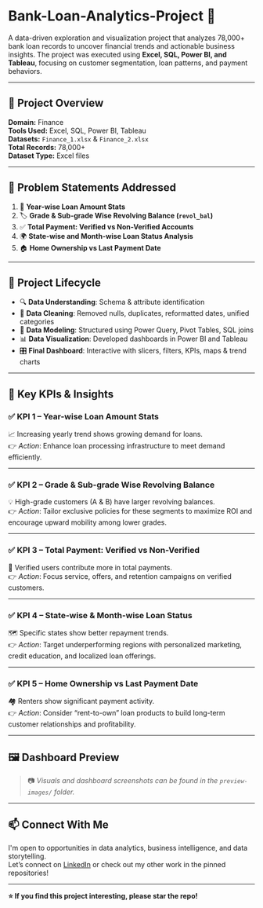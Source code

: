 # Bank-Loan-Analytics-Project 🏦

A data-driven exploration and visualization project that analyzes 78,000+ bank loan records to uncover financial trends and actionable business insights. The project was executed using **Excel, SQL, Power BI, and Tableau**, focusing on customer segmentation, loan patterns, and payment behaviors.

---

## 📁 Project Overview

**Domain:** Finance  
**Tools Used:** Excel, SQL, Power BI, Tableau  
**Datasets:** `Finance_1.xlsx` & `Finance_2.xlsx`  
**Total Records:** 78,000+  
**Dataset Type:** Excel files

---

## 🎯 Problem Statements Addressed

1. 📅 **Year-wise Loan Amount Stats**  
2. 🏷️ **Grade & Sub-grade Wise Revolving Balance (`revol_bal`)**  
3. ✅ **Total Payment: Verified vs Non-Verified Accounts**  
4. 🌍 **State-wise and Month-wise Loan Status Analysis**  
5. 🏠 **Home Ownership vs Last Payment Date**  

---

## 🧩 Project Lifecycle

- 🔍 **Data Understanding**: Schema & attribute identification  
- 🧼 **Data Cleaning**: Removed nulls, duplicates, reformatted dates, unified categories  
- 🧱 **Data Modeling**: Structured using Power Query, Pivot Tables, SQL joins  
- 📊 **Data Visualization**: Developed dashboards in Power BI and Tableau  
- 🎛️ **Final Dashboard**: Interactive with slicers, filters, KPIs, maps & trend charts  

---

## 📌 Key KPIs & Insights

### ✅ KPI 1 – **Year-wise Loan Amount Stats**
📈 Increasing yearly trend shows growing demand for loans.  
👉 *Action*: Enhance loan processing infrastructure to meet demand efficiently.

---

### ✅ KPI 2 – **Grade & Sub-grade Wise Revolving Balance**
💡 High-grade customers (A & B) have larger revolving balances.  
👉 *Action*: Tailor exclusive policies for these segments to maximize ROI and encourage upward mobility among lower grades.

---

### ✅ KPI 3 – **Total Payment: Verified vs Non-Verified**
🔐 Verified users contribute more in total payments.  
👉 *Action*: Focus service, offers, and retention campaigns on verified customers.

---

### ✅ KPI 4 – **State-wise & Month-wise Loan Status**
🗺️ Specific states show better repayment trends.  
👉 *Action*: Target underperforming regions with personalized marketing, credit education, and localized loan offerings.

---

### ✅ KPI 5 – **Home Ownership vs Last Payment Date**
🏘️ Renters show significant payment activity.  
👉 *Action*: Consider “rent-to-own” loan products to build long-term customer relationships and profitability.

---

## 🖼️ Dashboard Preview

> 📷 *Visuals and dashboard screenshots can be found in the `preview-images/` folder.*

---

## 📫 Connect With Me

I'm open to opportunities in data analytics, business intelligence, and data storytelling.  
Let’s connect on [LinkedIn](www.linkedin.com/in/harshal-pednekar-b59ba132b) or check out my other work in the pinned repositories!

---

**⭐ If you find this project interesting, please star the repo!**

